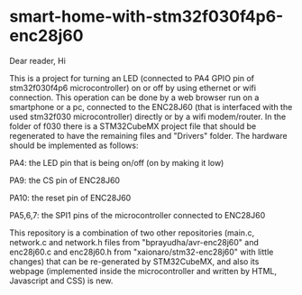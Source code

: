 # smart-home-with-stm32f030f4p6-enc28j60



Dear reader, Hi

This is a project for turning an LED (connected to PA4 GPIO pin of stm32f030f4p6 microcontroller) on or off by using ethernet or wifi connection. This operation can be done by a web browser run on a smartphone or a pc, connected to the ENC28J60 (that is interfaced with the used stm32f030 microcontroller) directly or by a wifi modem/router. In the folder of f030 there is a STM32CubeMX project file that should be regenerated to have the remaining files and "Drivers" folder. The hardware should be implemented as follows: 

PA4: the LED pin that is being on/off (on by making it low)

PA9: the CS pin of ENC28J60

PA10: the reset pin of ENC28J60

PA5,6,7: the SPI1 pins of the microcontroller connected to ENC28J60

This repository is a combination of two other repositories (main.c, network.c and network.h files from "bprayudha/avr-enc28j60" and enc28j60.c and enc28j60.h from "xaionaro/stm32-enc28j60" with little changes) that can be re-generated by STM32CubeMX, and also its webpage (implemented inside the microcontroller and written by HTML, Javascript and CSS) is new.


